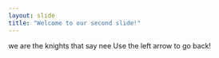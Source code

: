 ```yaml
---
layout: slide
title: "Welcome to our second slide!"
---
```

we are the knights that say nee
Use the left arrow to go back!
